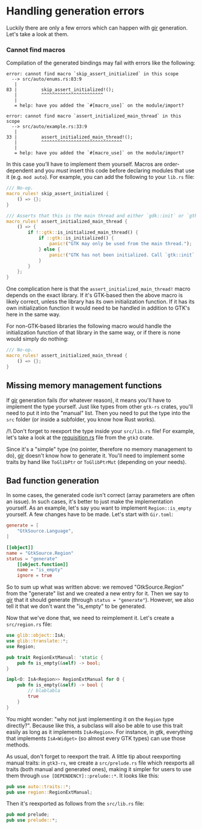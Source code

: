 # Handling generation errors

Luckily there are only a few errors which can happen with [gir] generation. Let's take a look at them.

### Cannot find macros

Compilation of the generated bindings may fail with errors like the following:

```
error: cannot find macro `skip_assert_initialized` in this scope
  --> src/auto/enums.rs:83:9
   |
83 |         skip_assert_initialized!();
   |         ^^^^^^^^^^^^^^^^^^^^^^^
   |
   = help: have you added the `#[macro_use]` on the module/import?

error: cannot find macro `assert_initialized_main_thread` in this scope
  --> src/auto/example.rs:33:9
   |
33 |         assert_initialized_main_thread!();
   |         ^^^^^^^^^^^^^^^^^^^^^^^^^^^^^^
   |
   = help: have you added the `#[macro_use]` on the module/import?
```

In this case you’ll have to implement them yourself. Macros are order-dependent and you *must* insert this code before declaring modules that use it (e.g. `mod auto`). For example, you can add the following to your `lib.rs` file:

```rust
/// No-op.
macro_rules! skip_assert_initialized {
    () => {};
}

/// Asserts that this is the main thread and either `gdk::init` or `gtk::init` has been called.
macro_rules! assert_initialized_main_thread {
    () => {
        if !::gtk::is_initialized_main_thread() {
            if ::gtk::is_initialized() {
                panic!("GTK may only be used from the main thread.");
            } else {
                panic!("GTK has not been initialized. Call `gtk::init` first.");
            }
        }
    };
}
```


One complication here is that the `assert_initialized_main_thread!` macro depends on the exact library. If it's GTK-based then the above macro is likely correct, unless the library has its own initialization function. If it has its own initialization function it would need to be handled in addition to GTK's here in the same way.

For non-GTK-based libraries the following macro would handle the initialization function of that library in the same way, or if there is none would simply do nothing:

```rust
/// No-op.
macro_rules! assert_initialized_main_thread {
    () => {};
}
```

## Missing memory management functions

If [gir] generation fails (for whatever reason), it means you'll have to implement the type yourself. Just like types from other `gtk-rs` crates, you'll need to put it into the "manual" list. Then you need to put the type into the `src` folder (or inside a subfolder, you know how Rust works).

/!\ Don't forget to reexport the type inside your `src/lib.rs` file! For example, let's take a look at the [requisition.rs](https://github.com/gtk-rs/gtk3-rs/blob/master/gtk/src/requisition.rs) file from the `gtk3` crate.

Since it's a "simple" type (no pointer, therefore no memory management to do), [gir] doesn't know how to generate it. You'll need to implement some traits by hand like `ToGlibPtr` or `ToGlibPtrMut` (depending on your needs).

## Bad function generation
In some cases, the generated code isn't correct (array parameters are often an issue). In such cases, it's better to just make the implementation yourself. As an example, let's say you want to implement `Region::is_empty` yourself. A few changes have to be made. Let's start with `Gir.toml`:

```toml
generate = [
    "GtkSource.Language",
]

[[object]]
name = "GtkSource.Region"
status = "generate"
    [[object.function]]
    name = "is_empty"
    ignore = true
```

So to sum up what was written above: we removed "GtkSource.Region" from the "generate" list and we created a new entry for it. Then we say to [gir] that it should generate (through `status = "generate"`). However, we also tell it that we don't want the "is_empty" to be generated.

Now that we've done that, we need to reimplement it. Let's create a `src/region.rs` file:

```rust
use glib::object::IsA;
use glib::translate::*;
use Region;

pub trait RegionExtManual: 'static {
    pub fn is_empty(&self) -> bool;
}

impl<O: IsA<Region>> RegionExtManual for O {
    pub fn is_empty(&self) -> bool {
        // blablabla
        true
    }
}
```

You might wonder: "why not just implementing it on the `Region` type directly?". Because like this, a subclass will also be able to use this trait easily as long as it implements `IsA<Region>`. For instance, in gtk, everything that implements `IsA<Widget>` (so almost every GTK types) can use those methods.

As usual, don't forget to reexport the trait. A little tip about reexporting manual traits: in `gtk3-rs`, we create a `src/prelude.rs` file which reexports all traits (both manual and generated ones), making it simpler for users to use them through `use [DEPENDENCY]::prelude::*`. It looks like this:

```rust
pub use auto::traits::*;
pub use region::RegionExtManual;
```

Then it's reexported as follows from the `src/lib.rs` file:

```rust
pub mod prelude;
pub use prelude::*;
```

[gir]: https://github.com/gtk-rs/gir
